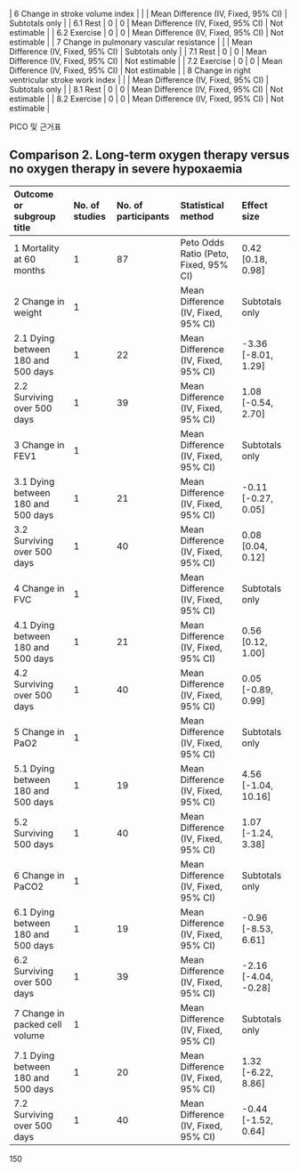 | 6 Change in stroke volume index | | | Mean Difference (IV, Fixed, 95% CI) | Subtotals only |
| 6.1 Rest | 0 | 0 | Mean Difference (IV, Fixed, 95% CI) | Not estimable |
| 6.2 Exercise | 0 | 0 | Mean Difference (IV, Fixed, 95% CI) | Not estimable |
| 7 Change in pulmonary vascular resistance | | | Mean Difference (IV, Fixed, 95% CI) | Subtotals only |
| 7.1 Rest | 0 | 0 | Mean Difference (IV, Fixed, 95% CI) | Not estimable |
| 7.2 Exercise | 0 | 0 | Mean Difference (IV, Fixed, 95% CI) | Not estimable |
| 8 Change in right ventricular stroke work index | | | Mean Difference (IV, Fixed, 95% CI) | Subtotals only |
| 8.1 Rest | 0 | 0 | Mean Difference (IV, Fixed, 95% CI) | Not estimable |
| 8.2 Exercise | 0 | 0 | Mean Difference (IV, Fixed, 95% CI) | Not estimable |

PICO
및
근거표

## Comparison 2. Long-term oxygen therapy versus no oxygen therapy in severe hypoxaemia

| Outcome or subgroup title | No. of studies | No. of participants | Statistical method | Effect size |
| :------------------------------------ | :------------- | :------------------ | :------------------------------ | :------------------ |
| 1 Mortality at 60 months | 1 | 87 | Peto Odds Ratio (Peto, Fixed, 95% CI) | 0.42 [0.18, 0.98] |
| 2 Change in weight | 1 | | Mean Difference (IV, Fixed, 95% CI) | Subtotals only |
| 2.1 Dying between 180 and 500 days | 1 | 22 | Mean Difference (IV, Fixed, 95% CI) | -3.36 [-8.01, 1.29] |
| 2.2 Surviving over 500 days | 1 | 39 | Mean Difference (IV, Fixed, 95% CI) | 1.08 [-0.54, 2.70] |
| 3 Change in FEV1 | 1 | | Mean Difference (IV, Fixed, 95% CI) | Subtotals only |
| 3.1 Dying between 180 and 500 days | 1 | 21 | Mean Difference (IV, Fixed, 95% CI) | -0.11 [-0.27, 0.05] |
| 3.2 Surviving over 500 days | 1 | 40 | Mean Difference (IV, Fixed, 95% CI) | 0.08 [0.04, 0.12] |
| 4 Change in FVC | 1 | | Mean Difference (IV, Fixed, 95% CI) | Subtotals only |
| 4.1 Dying between 180 and 500 days | 1 | 21 | Mean Difference (IV, Fixed, 95% CI) | 0.56 [0.12, 1.00] |
| 4.2 Surviving over 500 days | 1 | 40 | Mean Difference (IV, Fixed, 95% CI) | 0.05 [-0.89, 0.99] |
| 5 Change in PaO2 | 1 | | Mean Difference (IV, Fixed, 95% CI) | Subtotals only |
| 5.1 Dying between 180 and 500 days | 1 | 19 | Mean Difference (IV, Fixed, 95% CI) | 4.56 [-1.04, 10.16] |
| 5.2 Surviving 500 days | 1 | 40 | Mean Difference (IV, Fixed, 95% CI) | 1.07 [-1.24, 3.38] |
| 6 Change in PaCO2 | 1 | | Mean Difference (IV, Fixed, 95% CI) | Subtotals only |
| 6.1 Dying between 180 and 500 days | 1 | 19 | Mean Difference (IV, Fixed, 95% CI) | -0.96 [-8.53, 6.61] |
| 6.2 Surviving over 500 days | 1 | 39 | Mean Difference (IV, Fixed, 95% CI) | -2.16 [-4.04, -0.28] |
| 7 Change in packed cell volume | 1 | | Mean Difference (IV, Fixed, 95% CI) | Subtotals only |
| 7.1 Dying between 180 and 500 days | 1 | 20 | Mean Difference (IV, Fixed, 95% CI) | 1.32 [-6.22, 8.86] |
| 7.2 Surviving over 500 days | 1 | 40 | Mean Difference (IV, Fixed, 95% CI) | -0.44 [-1.52, 0.64] |
<PAGE>150